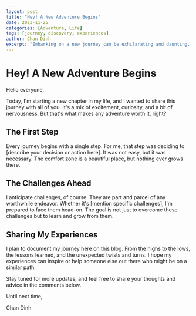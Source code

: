 ```yaml
---
layout: post
title: "Hey! A New Adventure Begins"
date: 2023-11-25
categories: [Adventure, Life]
tags: [journey, discovery, experiences]
author: Chan Dinh
excerpt: "Embarking on a new journey can be exhilarating and daunting. Join me as I explore new horizons and share my experiences."
---
```


# Hey! A New Adventure Begins

Hello everyone,

Today, I'm starting a new chapter in my life, and I wanted to share this journey with all of you. It's a mix of excitement, curiosity, and a bit of nervousness. But that's what makes any adventure worth it, right?

## The First Step

Every journey begins with a single step. For me, that step was deciding to [describe your decision or action here]. It was not easy, but it was necessary. The comfort zone is a beautiful place, but nothing ever grows there.

## The Challenges Ahead

I anticipate challenges, of course. They are part and parcel of any worthwhile endeavor. Whether it's [mention specific challenges], I'm prepared to face them head-on. The goal is not just to overcome these challenges but to learn and grow from them.

## Sharing My Experiences

I plan to document my journey here on this blog. From the highs to the lows, the lessons learned, and the unexpected twists and turns. I hope my experiences can inspire or help someone else out there who might be on a similar path.

Stay tuned for more updates, and feel free to share your thoughts and advice in the comments below.

Until next time,

Chan Dinh
